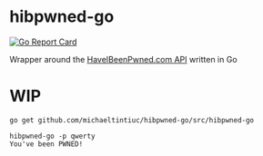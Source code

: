 # hibpwned-go

[![Go Report Card](https://goreportcard.com/badge/github.com/michaeltintiuc/hibpwned-go)](https://goreportcard.com/report/github.com/michaeltintiuc/hibpwned-go)

Wrapper around the [HaveIBeenPwned.com API](https://haveibeenpwned.com/API/v2) written in Go

# WIP

`go get github.com/michaeltintiuc/hibpwned-go/src/hibpwned-go`


```
hibpwned-go -p qwerty
You've been PWNED!
```

